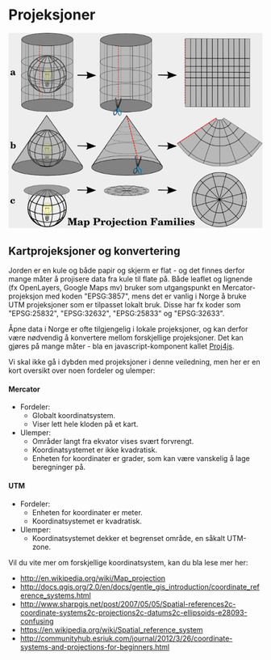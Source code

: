 # Projeksjoner

![projection families](img/projection_families.png)

## Kartprojeksjoner og konvertering

Jorden er en kule og både papir og skjerm er flat - og det finnes derfor mange måter å projisere data fra kule til flate på. Både leaflet og lignende (fx OpenLayers, Google Maps mv) bruker som utgangspunkt en Mercator-projeksjon med koden "EPSG:3857", mens det er vanlig i Norge å bruke UTM projeksjoner som er tilpasset lokalt bruk. Disse har fx koder som "EPSG:25832", "EPSG:32632", "EPSG:25833" og "EPSG:32633".

Åpne data i Norge er ofte tilgjengelig i lokale projeksjoner, og kan derfor være nødvendig å konvertere mellom forskjellige projeksjoner. Det kan gjøres på mange måter - bla en javascript-komponent kallet [Proj4js](http://proj4js.org/).

Vi skal ikke gå i dybden med projeksjoner i denne veiledning, men her er en kort oversikt over noen fordeler og ulemper:

#### Mercator
* Fordeler:
  * Globalt koordinatsystem.
  * Viser lett hele kloden på et kart.
* Ulemper:
  * Områder langt fra ekvator vises svært forvrengt.
  * Koordinatsystemet er ikke kvadratisk.
  * Enheten for koordinater er grader, som kan være vanskelig å lage beregninger på.

#### UTM
* Fordeler:
  * Enheten for koordinater er meter.
  * Koordinatsystemet er kvadratisk.
* Ulemper:
  * Koordinatsystemet dekker et begrenset område, en såkalt UTM-zone.

Vil du vite mer om forskjellige koordinatsystem, kan du bla lese mer her:
* http://en.wikipedia.org/wiki/Map_projection
* http://docs.qgis.org/2.0/en/docs/gentle_gis_introduction/coordinate_reference_systems.html
* http://www.sharpgis.net/post/2007/05/05/Spatial-references2c-coordinate-systems2c-projections2c-datums2c-ellipsoids-e28093-confusing
* https://en.wikipedia.org/wiki/Spatial_reference_system
* http://communityhub.esriuk.com/journal/2012/3/26/coordinate-systems-and-projections-for-beginners.html
